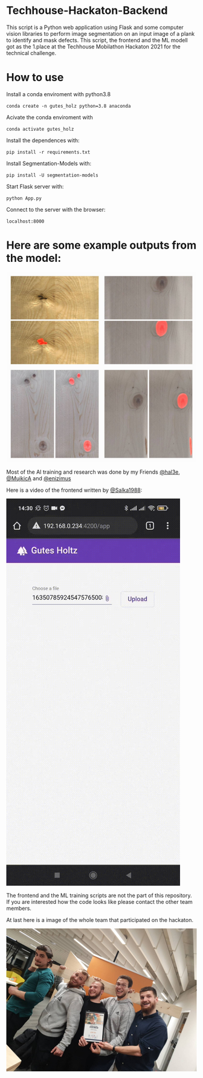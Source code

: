 # Techhouse-Hackaton-Backend
This script is a Python web application using Flask and some computer vision libraries to perform image segmentation on an input image of a plank to identify and mask defects. This script, the frontend and the ML modell got as the 1.place at the Techhouse Mobilathon Hackaton 2021 for the technical challenge.

# How to use
Install a conda enviroment with python3.8

    conda create -n gutes_holz python=3.8 anaconda

Acivate the conda enviroment with

    conda activate gutes_holz

Install the dependences with:

    pip install -r requirements.txt

Install Segmentation-Models with:

    pip install -U segmentation-models

Start Flask server with:

    python App.py

Connect to the server with the browser:

    localhost:8000

# Here are some example outputs from the model:
<img src="collage.jpeg">

Most of the AI training and research was done by my Friends 
<a href="https://github.com/hal3e">@hal3e</a>,
<a href="https://github.com/MujkicA">@MujkicA</a> and
<a href="https://github.com/enizimus">@enizimus</a>


Here is a video of the frontend written by <a href="https://github.com/Salka1988">@Salka1988</a>:

<img src="frontend.gif">

The frontend and the ML training scripts are not the part of this repository. If you are interested how the code looks like please contact the other team members.

At last here is a image of the whole team that participated on the hackaton.

<img src="hackaton_winner.jpeg">

